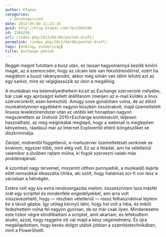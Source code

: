 ```yaml
---
author: KTamas
categories:
  - Uncategorized
date: 2013-04-08 11:21:14
guid: http://blog.ktamas.com/?p=2364298
id: 2364298
url: /index.php/2013/04/08/pentek-draft/
permalink: /index.php/2013/04/08/pentek-draft/
tags: [énblog, svédország]
title: Exchange péntek
---
```


Reggel megint futottam a busz után, ez lassan hagyománnyá kezdik kinőni magát, az a szerencsém, hogy az utcám tele van fekvődrendőrrel, ezért ha meglátom a buszt rákanyarodni, akkor még simán van időm lefutni azt az egy sarkot, mire az végiglassúzik az úton a megállóig.

A munkában ma belemélyedhettem kicsit az Exchange szerverünk mélyébe, bár csak egy apróságot kellett átállítanom (menjen az e-mail küldés a linux szerverünkről, ezen keresztül). Amúgy sose gondoltam volna, de az előző munkahelyemen egyébként nagyon büszkén összerakott, majd üzemeltetett linuxos levelezőrendszer után az utóbbi két hónapban nagyon megszerettem az Outlook 2010+Exchange kombinációt, teljesen használható, az meg méginkább meglepő, hogy a webmail is meglepően kényelmes, ráadásul már az Internet Explorertől eltérő böngészőket se diszkriminálja.

Zárójel, midnentől függetlenül, e-mailszerver üzemeltetését senkinek se kívánom, egyszer több, mint elég volt. Ez az a feladat, ami ha véletlenül valamikor a jövőben rajtam múlna, ki fogok szervezni valaki más problémájának.

A szombati nagy tervemet, miszerint otthon punnyadok, a munkaidő lejárta előtt nemsokkal elkaszálta Ulrika, aki szólt, hogy hatalmas sci-fi con lesz a városban a hétvégén.

Estére volt egy kis extra rendszergazdai melóm, összeszívtam laza másfél órát egy scripttel és mindenféle engedélyekkel, ami arra volt visszavezehető, hogy &#8212; részben véletlenül &#8212; rossz felhasználóval léptem be a távoli gépbe. Így utólag könnyű látni, hogy hol volt a hiba, és miből fedezhettem volna fel nagyon gyorsan, de ez már csak ilyen. Mindenesetre este tízkor végre elindíthattam a scriptet, amit akartam, és lefeküdtem aludni, azzal, hogy reggelre ott vár majd a kész végeredmény. És újra megállapítottam, hogy kevés dolgot utálok jobban a számítástechnikában, mint a PowerShellt.

